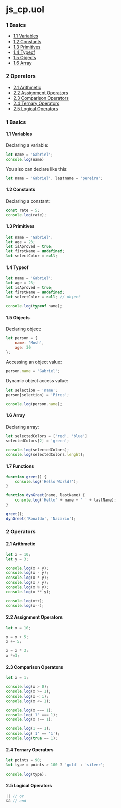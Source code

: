 # js_cp.uol

### 1 Basics

- [1.1 Variables](#1.1)
- [1.2 Constants](#1.2)
- [1.3 Primitives](#1.3)
- [1.4 Typeof](#1.4)
- [1.5 Objects](#1.5)
- [1.6 Array](#1.6)

### 2 Operators

- [2.1 Arithmetic](#2.1)
- [2.2 Assignment Operators](#2.2)
- [2.3 Comparison Operators](#2.3)
- [2.4 Ternary Operators](#2.4)
- [2.5 Logical Operators](#2.5)


### 1 Basics

<a name="1.1"></a>

#### 1.1 Variables

Declaring a variable:  
```js
let name = 'Gabriel';
console.log(name)
```

You also can declare like this:
```js
let name = 'Gabriel', lastname = 'pereira';
```


<a name="1.2"></a>

#### 1.2 Constants

Declaring a constant:  
```js
const rate = 5;
console.log(rate);
```


<a name="1.3"></a>

#### 1.3 Primitives

```js
let name = 'Gabriel';
let age = 23;
let isAproved = true;
let firstName = undefined;
let selectColor = null;
```


<a name="1.4"></a>

#### 1.4 Typeof

```js
let name = 'Gabriel';
let age = 23;
let isAproved = true;
let firstName = undefined;
let selectColor = null; // object

console.log(typeof name);
```


<a name="1.5"></a>

#### 1.5 Objects

Declaring object:
```js
let person = {
    name: 'Mosh',
    age: 30
};
```

Accessing an object value:
```js
person.name = 'Gabriel';
```

Dynamic object access value:
```js
let selection = 'name';
person[selection] = 'Pires';

console.log(person.name);
```


<a name="1.6"></a>

#### 1.6 Array

Declaring array:
```js
let selectedColors = ['red', 'blue']
selectedColors[2] = 'green';

console.log(selectedColors);
console.log(selectedColors.lenght);
```

<a name="1.7"></a>

#### 1.7 Functions

```js
function greet() {
    console.log('Hello World!');
}

function dynGreet(name, lastName) {
    console.log('Hello' + name + ' ' + lastName);
}

greet();
dynGreet('Ronaldo', 'Nazario');
```


### 2 Operators

<a name="2.1"></a>

#### 2.1 Arithmetic

```js
let x = 10;
let y = 3;

console.log(x + y);
console.log(x - y);
console.log(x * y);
console.log(x / y);
console.log(x % y);
console.log(x ** y);

console.log(x++);
console.log(x--);
```


<a name="2.2"></a>

#### 2.2 Assignment Operators

```js
let x = 10;

x = x + 5;
x += 5;

x = x * 3;
x *=3;
```


<a name="2.3"></a>

#### 2.3 Comparison Operators

```js
let x = 1;

console.log(x > 0);
console.log(x >= 1);
console.log(x < 1);
console.log(x <= 1);

console.log(x === 1);
console.log('1' === 1);
console.log(x !== 1);

console.log(1 == 1);
console.log('1' == '1');
console.log(true == 1);
```


<a name="2.4"></a>

#### 2.4 Ternary Operators

```js
let points = 90;
let type = points > 100 ? 'gold' : 'silver';

console.log(type);
```


<a name="2.5"></a>

#### 2.5 Logical Operators

```js
|| // or
&& // and
```
